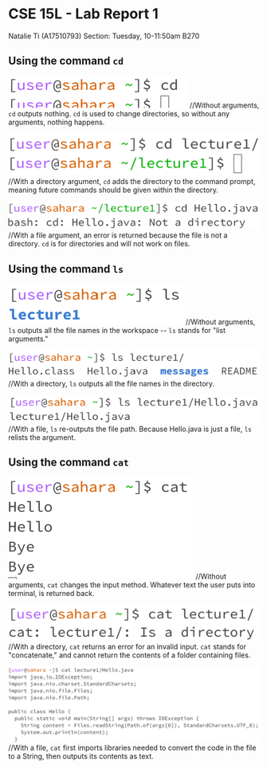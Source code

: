 # CSE 15L - Lab Report 1
Natalie Ti (A17510793)
Section: Tuesday, 10-11:50am B270


## Using the command `cd`

![cd1](cse15l-lab1-image1.1.png)
//Without arguments, `cd` outputs nothing. `cd` is used to change directories, so without any arguments, nothing happens.
 
![cd2](cse15l-lab1-image1.2.png)
//With a directory argument, `cd` adds the directory to the command prompt, meaning future commands should be given within the directory.

![cd3](cse15l-lab1-image1.3.png)
//With a file argument, an error is returned because the file is not a directory. `cd` is for directories and will not work on files.


## Using the command `ls`

![ls1](cse15l-lab1-image2.1.png)
//Without arguments, `ls` outputs all the file names in the workspace -- `ls` stands for "list arguments."

![ls2](cse15l-lab1-image2.2.png)
//With a directory, `ls` outputs all the file names in the directory.

![ls3](cse15l-lab1-image2.3.png)
//With a file, `ls` re-outputs the file path. Because Hello.java is just a file, `ls` relists the argument. 


## Using the command `cat`

![cat1](cse15l-lab1-image3.1.png)
//Without arguments, `cat` changes the input method. Whatever text the user puts into terminal, is returned back.

![cat2](cse15l-lab1-image3.2.png)
//With a directory, `cat` returns an error for an invalid input. `cat` stands for "concatenate," and cannot return the contents of a folder containing files.

![cat3](cse15l-lab1-image3.3.png)
//With a file, `cat` first imports libraries needed to convert the code in the file to a String, then outputs its contents as text.
